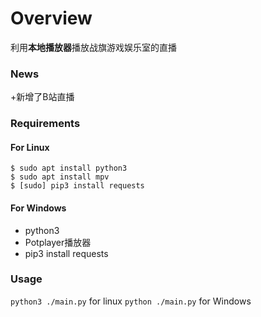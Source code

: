 # Overview

利用**本地播放器**播放战旗游戏娱乐室的直播

### News

+新增了B站直播

### Requirements

#### For Linux

```
$ sudo apt install python3
$ sudo apt install mpv
$ [sudo] pip3 install requests
```
#### For Windows

- python3
- Potplayer播放器
- pip3 install requests

### Usage

`python3 ./main.py` for linux
`python ./main.py` for Windows
